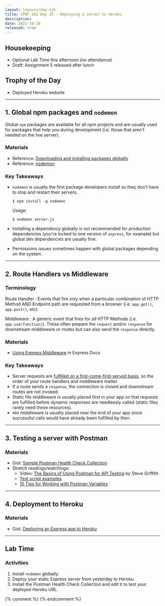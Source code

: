 ```yaml
---
layout: layouts/day.njk
title: CPNT 262 Day 15 - Deploying a server to Heroku
description: 
date: 2021-10-29
released: true
---
```


## Housekeeping
- Optional Lab Time this afternoon (no attendance)
- Draft: Assignment 5 released after lunch

## Trophy of the Day
- Deployed Heroku website

---

## 1. Global npm packages and `nodemon`
Global `npm` packages are available for all npm projects and are usually used for packages that help you during development (i.e. those that aren't needed on the live server). 

### Materials
- Reference: [Downloading and installing packages globally](https://docs.npmjs.com/downloading-and-installing-packages-globally)
- Reference: [nodemon](https://www.npmjs.com/package/nodemon)

### Key Takeaways
- `nodemon` is usually the first package developers install so they don't have to stop and restart their servers.

    ```
    $ npm install -g nodemon
    ```

    Usage:

    ```
    $ nodemon server.js
    ```
- Installing a dependency globally is not recommended for production dependencies (you're locked to one version of `express`, for example) but global dev dependencies are usually fine.
- Permissions issues sometimes happen with global packages depending on the system.

---

## 2. Route Handlers vs Middleware
### Terminology
Route Handler
: Events that fire only when a particular combination of HTTP Method AND Endpoint path are requested from a browser (i.e. `app.get()`, `app.post()`, etc).

Middleware
: A generic event that fires for _all_ HTTP Methods (i.e. `app.use(function)`). These often prepare the `request` and/or `response` for downstream middleware or routes but can also send the `response` directly.

### Materials
- [Using Express Middleware](https://expressjs.com/en/guide/using-middleware.html) in Express Docs

### Key Takeaways
- Server requests are [fulfilled on a first-come-first-served basis](https://stackoverflow.com/questions/32603818/order-of-router-precedence-in-express-js), so the order of your route handlers and middleware matter.
- If a route sends a `response`, the connection is closed and downstream routes are not invoked.
- Static file middleware is usually placed first in your app so that requests are fulfilled before dynamic responses are needlessly called (static files rarely need these resources). 
- `404` middleware is usually placed near the end of your app since successful calls would have already been fulfilled by then.

---

## 3. Testing a server with Postman
### Materials
- Gist: [Sample Postman Health Check Collection](https://gist.github.com/acidtone/bbcd40dc57774dfd0b01ddf3745e905b)
- Stretch readings/watchings:
    - Video: [The Basics of Using Postman for API Testing](https://youtu.be/t5n07Ybz7yI) by Steve Griffith
    - [Test script examples](https://learning.postman.com/docs/writing-scripts/script-references/test-examples/)
    - [10 Tips for Working with Postman Variables](https://blog.postman.com/10-tips-for-working-with-postman-variables/)

---

## 4. Deployment to Heroku
### Materials
- Gist: [Deploying an Express app to Heroku](https://gist.github.com/acidtone/0e02f60221468344482722fe9dcc7fba)

---

## Lab Time
### Activities
1. Install `nodemon` globally.
2. Deploy your static Express server from yesterday to Heroku.
3. Install the Postman Health Check Collection and edit it to test your deployed Heroku URL.

{% comment %}
{% endcomment %}